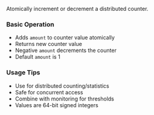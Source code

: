 Atomically increment or decrement a distributed counter.

### Basic Operation
- Adds `amount` to counter value atomically
- Returns new counter value
- Negative `amount` decrements the counter
- Default `amount` is 1

### Usage Tips
- Use for distributed counting/statistics
- Safe for concurrent access
- Combine with monitoring for thresholds
- Values are 64-bit signed integers

